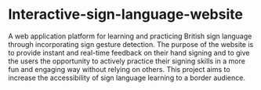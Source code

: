 # Interactive-sign-language-website
A web application platform for learning and practicing British sign language through incorporating sign gesture detection. The purpose of the website is to provide instant and real-time feedback on their hand signing and to give the users the opportunity to actively practice their signing skills in a more fun and engaging way without relying on others. This project aims to increase the accessibility of sign language learning to a border audience. 

